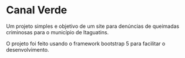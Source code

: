 # Canal Verde

Um projeto simples e objetivo de um site para denúncias de queimadas criminosas para o município de Itaguatins. 

O projeto foi feito usando o framework bootstrap 5 para facilitar o desenvolvimento.